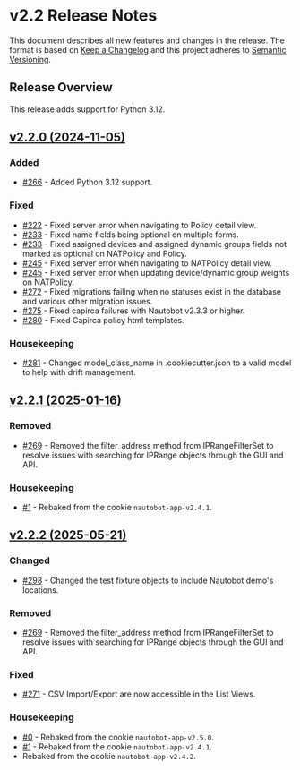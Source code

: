 # v2.2 Release Notes

This document describes all new features and changes in the release. The format is based on [Keep a Changelog](https://keepachangelog.com/en/1.0.0/) and this project adheres to [Semantic Versioning](https://semver.org/spec/v2.0.0.html).

## Release Overview

This release adds support for Python 3.12.

## [v2.2.0 (2024-11-05)](https://github.com/nautobot/nautobot-app-firewall-models/releases/tag/v2.2.0)

### Added

- [#266](https://github.com/nautobot/nautobot-app-firewall-models/issues/266) - Added Python 3.12 support.

### Fixed

- [#222](https://github.com/nautobot/nautobot-app-firewall-models/issues/222) - Fixed server error when navigating to Policy detail view.
- [#233](https://github.com/nautobot/nautobot-app-firewall-models/issues/233) - Fixed name fields being optional on multiple forms.
- [#233](https://github.com/nautobot/nautobot-app-firewall-models/issues/233) - Fixed assigned devices and assigned dynamic groups fields not marked as optional on NATPolicy and Policy.
- [#245](https://github.com/nautobot/nautobot-app-firewall-models/issues/245) - Fixed server error when navigating to NATPolicy detail view.
- [#245](https://github.com/nautobot/nautobot-app-firewall-models/issues/245) - Fixed server error when updating device/dynamic group weights on NATPolicy.
- [#272](https://github.com/nautobot/nautobot-app-firewall-models/issues/272) - Fixed migrations failing when no statuses exist in the database and various other migration issues.
- [#275](https://github.com/nautobot/nautobot-app-firewall-models/issues/275) - Fixed capirca failures with Nautobot v2.3.3 or higher.
- [#280](https://github.com/nautobot/nautobot-app-firewall-models/issues/280) - Fixed Capirca policy html templates.

### Housekeeping

- [#281](https://github.com/nautobot/nautobot-app-firewall-models/issues/281) - Changed model_class_name in .cookiecutter.json to a valid model to help with drift management.


## [v2.2.1 (2025-01-16)](https://github.com/nautobot/nautobot-app-firewall-models/releases/tag/v2.2.1)

### Removed

- [#269](https://github.com/nautobot/nautobot-app-firewall-models/issues/269) - Removed the filter_address method from IPRangeFilterSet to resolve issues with searching for IPRange objects through the GUI and API.

### Housekeeping

- [#1](https://github.com/nautobot/nautobot-app-firewall-models/issues/1) - Rebaked from the cookie `nautobot-app-v2.4.1`.


## [v2.2.2 (2025-05-21)](https://github.com/nautobot/nautobot-app-firewall-models/releases/tag/v2.2.2)

### Changed

- [#298](https://github.com/nautobot/nautobot-app-firewall-models/issues/298) - Changed the test fixture objects to include Nautobot demo's locations.

### Removed

- [#269](https://github.com/nautobot/nautobot-app-firewall-models/issues/269) - Removed the filter_address method from IPRangeFilterSet to resolve issues with searching for IPRange objects through the GUI and API.

### Fixed

- [#271](https://github.com/nautobot/nautobot-app-firewall-models/issues/271) - CSV Import/Export are now accessible in the List Views.

### Housekeeping

- [#0](https://github.com/nautobot/nautobot-app-firewall-models/issues/0) - Rebaked from the cookie `nautobot-app-v2.5.0`.
- [#1](https://github.com/nautobot/nautobot-app-firewall-models/issues/1) - Rebaked from the cookie `nautobot-app-v2.4.1`.
- Rebaked from the cookie `nautobot-app-v2.4.2`.
